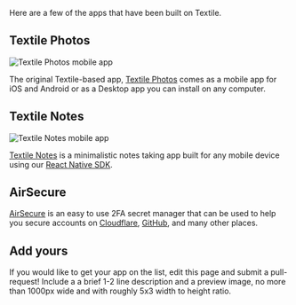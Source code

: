 Here are a few of the apps that have been built on Textile. 

## Textile Photos

![Textile Photos mobile app](/images/textile-mobile-panels.png)

The original Textile-based app, [Textile Photos](https://textile.photos/) comes as a mobile app for iOS and Android or as a Desktop app you can install on any computer.

## Textile Notes

![Textile Notes mobile app](/images/textile-notes-panels.png)

[Textile Notes](https://medium.com/textileio/textile-notes-a-minimalist-tool-for-your-creative-ideas-68b9357d5cd0) is a minimalistic notes taking app built for any mobile device using our [React Native SDK](https://github.com/textileio/react-native-sdk).

## AirSecure

[AirSecure](https://github.com/airsecure/airsecure) is an easy to use 2FA secret manager that can be used to help you secure accounts on [Cloudflare](http://cloudflare.com/), [GitHub](http://github.com/), and many other places.

## Add yours

If you would like to get your app on the list, edit this page and submit a pull-request! Include a a brief 1-2 line description and a preview image, no more than 1000px wide and with roughly 5x3 width to height ratio.